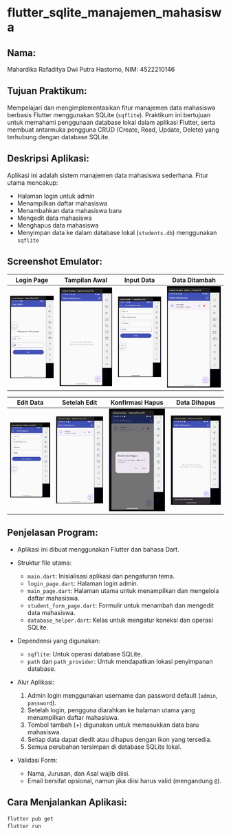 # flutter_sqlite_manajemen_mahasiswa

## Nama:
Mahardika Rafaditya Dwi Putra Hastomo, NIM: 4522210146

## Tujuan Praktikum:
Mempelajari dan mengimplementasikan fitur manajemen data mahasiswa berbasis Flutter menggunakan SQLite (`sqflite`). Praktikum ini bertujuan untuk memahami penggunaan database lokal dalam aplikasi Flutter, serta membuat antarmuka pengguna CRUD (Create, Read, Update, Delete) yang terhubung dengan database SQLite.

## Deskripsi Aplikasi:
Aplikasi ini adalah sistem manajemen data mahasiswa sederhana. Fitur utama mencakup:
- Halaman login untuk admin
- Menampilkan daftar mahasiswa
- Menambahkan data mahasiswa baru
- Mengedit data mahasiswa
- Menghapus data mahasiswa
- Menyimpan data ke dalam database lokal (`students.db`) menggunakan `sqflite`

## Screenshot Emulator:
| Login Page | Tampilan Awal | Input Data | Data Ditambah |
|------------|----------------|------------|---------------|
| ![Login](assets/images/login_page.png) | ![Home](assets/images/tampilan_awal.png) | ![Input](assets/images/input_data.png) | ![Added](assets/images/data_ditambah.png) |

| Edit Data | Setelah Edit | Konfirmasi Hapus | Data Dihapus |
|-----------|---------------|-------------------|--------------|
| ![Edit](assets/images/edit_data.png) | ![Edited](assets/images/setelah_edit.png) | ![Confirm](assets/images/konfirmasi_hapus.png) | ![Deleted](assets/images/data_dihapus.png) |

## Penjelasan Program:

- Aplikasi ini dibuat menggunakan Flutter dan bahasa Dart.
- Struktur file utama:
  - `main.dart`: Inisialisasi aplikasi dan pengaturan tema.
  - `login_page.dart`: Halaman login admin.
  - `main_page.dart`: Halaman utama untuk menampilkan dan mengelola daftar mahasiswa.
  - `student_form_page.dart`: Formulir untuk menambah dan mengedit data mahasiswa.
  - `database_helper.dart`: Kelas untuk mengatur koneksi dan operasi SQLite.

- Dependensi yang digunakan:
  - `sqflite`: Untuk operasi database SQLite.
  - `path` dan `path_provider`: Untuk mendapatkan lokasi penyimpanan database.

- Alur Aplikasi:
  1. Admin login menggunakan username dan password default (`admin`, `password`).
  2. Setelah login, pengguna diarahkan ke halaman utama yang menampilkan daftar mahasiswa.
  3. Tombol tambah (+) digunakan untuk memasukkan data baru mahasiswa.
  4. Setiap data dapat diedit atau dihapus dengan ikon yang tersedia.
  5. Semua perubahan tersimpan di database SQLite lokal.

- Validasi Form:
  - Nama, Jurusan, dan Asal wajib diisi.
  - Email bersifat opsional, namun jika diisi harus valid (mengandung `@`).

## Cara Menjalankan Aplikasi:

```bash
flutter pub get
flutter run
